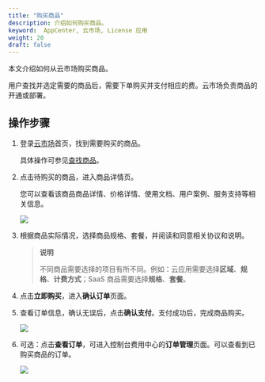 ```yaml
---
title: "购买商品"
description: 介绍如何购买商品。
keyword:  AppCenter, 云市场, License 应用
weight: 20
draft: false
---
```


本文介绍如何从云市场购买商品。

用户查找并选定需要的商品后，需要下单购买并支付相应的费。云市场负责商品的开通或部署。

## 操作步骤

1. 登录[云市场](https://marketplace.qingcloud.com/)首页，找到需要购买的商品。

   具体操作可参见[查找商品](../10_find_app/)。

2. 点击待购买的商品，进入商品详情页。

   您可以查看该商品商品详情、价格详情、使用文档、用户案例、服务支持等相关信息。

   <img src="../../_images/um_purchase_license_1.png" />

3. 根据商品实际情况，选择商品规格、套餐，并阅读和同意相关协议和说明。

   

   > **说明**
   >
   > 不同商品需要选择的项目有所不同。例如：云应用需要选择**区域**、**规格**、**计费方式**；SaaS 商品需要选择**规格**、**套餐**。

4. 点击**立即购买**，进入**确认订单**页面。

5. 查看订单信息，确认无误后，点击**确认支付**。支付成功后，完成商品购买。

   <img src="../../_images/um_purchase_license_2.png" />

6. 可选：点击**查看订单**，可进入控制台费用中心的**订单管理**页面。可以查看到已购买商品的订单。

   <img src="../../_images/um_purchase_goods_success.png" />

